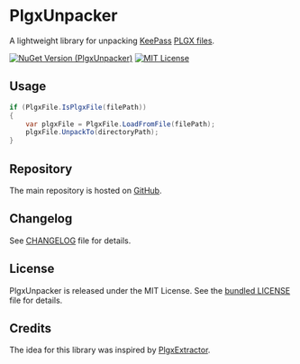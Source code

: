# PlgxUnpacker

A lightweight library for unpacking [KeePass](https://keepass.info/) [PLGX files](https://keepass.info/help/v2_dev/plg_index.html#plgx).

[![NuGet Version (PlgxUnpacker)](https://img.shields.io/nuget/v/PlgxUnpacker.svg)](https://www.nuget.org/packages/PlgxUnpacker/)
[![MIT License](https://img.shields.io/github/license/cristianst85/PlgxUnpacker.svg)](https://github.com/cristianst85/PlgxUnpacker/blob/master/LICENSE)

## Usage

```C#
if (PlgxFile.IsPlgxFile(filePath))
{
	var plgxFile = PlgxFile.LoadFromFile(filePath);
	plgxFile.UnpackTo(directoryPath);
}
```

## Repository

The main repository is hosted on [GitHub](https://github.com/cristianst85/PlgxUnpacker).

## Changelog

See [CHANGELOG](https://github.com/cristianst85/PlgxUnpacker/blob/master/CHANGELOG.md) file for details.

## License

PlgxUnpacker is released under the MIT License. See the [bundled LICENSE](https://github.com/cristianst85/PlgxUnpacker/blob/master/LICENSE) file for details.

## Credits

The idea for this library was inspired by [PlgxExtractor](https://github.com/Geograph-us/PlgxExtractor).
